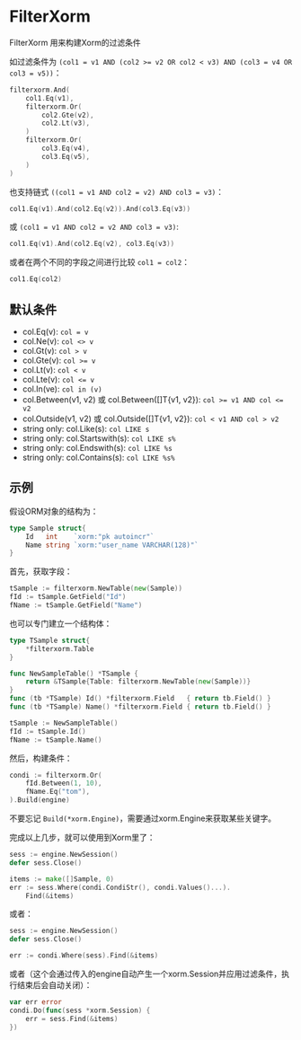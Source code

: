 # FilterXorm

FilterXorm 用来构建Xorm的过滤条件

如过滤条件为 `(col1 = v1 AND (col2 >= v2 OR col2 < v3) AND (col3 = v4 OR col3 = v5))`：

```go
filterxorm.And(
    col1.Eq(v1),
    filterxorm.Or(
        col2.Gte(v2),
        col2.Lt(v3),
    )
    filterxorm.Or(
        col3.Eq(v4),
        col3.Eq(v5),
    )
)
```

也支持链式 `((col1 = v1 AND col2 = v2) AND col3 = v3)`：

```go
col1.Eq(v1).And(col2.Eq(v2)).And(col3.Eq(v3))
```

或 `(col1 = v1 AND col2 = v2 AND col3 = v3)`:

```go
col1.Eq(v1).And(col2.Eq(v2), col3.Eq(v3))
```

或者在两个不同的字段之间进行比较 `col1 = col2`：

```go
col1.Eq(col2)
```

## 默认条件

- col.Eq(v): `col = v`
- col.Ne(v): `col <> v`
- col.Gt(v): `col > v`
- col.Gte(v): `col >= v`
- col.Lt(v): `col < v`
- col.Lte(v): `col <= v`
- col.In(ve): `col in (v)`
- col.Between(v1, v2) 或 col.Between([]T{v1, v2}): `col >= v1 AND col <= v2`
- col.Outside(v1, v2) 或 col.Outside([]T{v1, v2}): `col < v1 AND col > v2`
- string only: col.Like(s): `col LIKE s`
- string only: col.Startswith(s): `col LIKE s%`
- string only: col.Endswith(s): `col LIKE %s`
- string only: col.Contains(s): `col LIKE %s%`

## 示例

假设ORM对象的结构为：

```go
type Sample struct{
    Id   int    `xorm:"pk autoincr"`
    Name string `xorm:"user_name VARCHAR(128)"`
}
```

首先，获取字段：

```go
tSample := filterxorm.NewTable(new(Sample))
fId := tSample.GetField("Id")
fName := tSample.GetField("Name")
```

也可以专门建立一个结构体：

```go
type TSample struct{
    *filterxorm.Table
}

func NewSampleTable() *TSample {
    return &TSample{Table: filterxorm.NewTable(new(Sample))}
}
func (tb *TSample) Id() *filterxorm.Field   { return tb.Field() }
func (tb *TSample) Name() *filterxorm.Field { return tb.Field() }

tSample := NewSampleTable()
fId := tSample.Id()
fName := tSample.Name()
```

然后，构建条件：

```go
condi := filterxorm.Or(
    fId.Between(1, 10),
    fName.Eq("tom"),
).Build(engine)
```

不要忘记 `Build(*xorm.Engine)`，需要通过xorm.Engine来获取某些关键字。

完成以上几步，就可以使用到Xorm里了：

```go
sess := engine.NewSession()
defer sess.Close()

items := make([]Sample, 0)
err := sess.Where(condi.CondiStr(), condi.Values()...).
    Find(&items)
```

或者：

```go
sess := engine.NewSession()
defer sess.Close()

err := condi.Where(sess).Find(&items)
```

或者（这个会通过传入的engine自动产生一个xorm.Session并应用过滤条件，执行结束后会自动关闭）：

```go
var err error
condi.Do(func(sess *xorm.Session) {
    err = sess.Find(&items)
})
```
